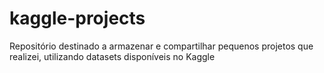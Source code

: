 # kaggle-projects
Repositório destinado a armazenar e compartilhar pequenos projetos que realizei, utilizando datasets disponíveis no Kaggle
